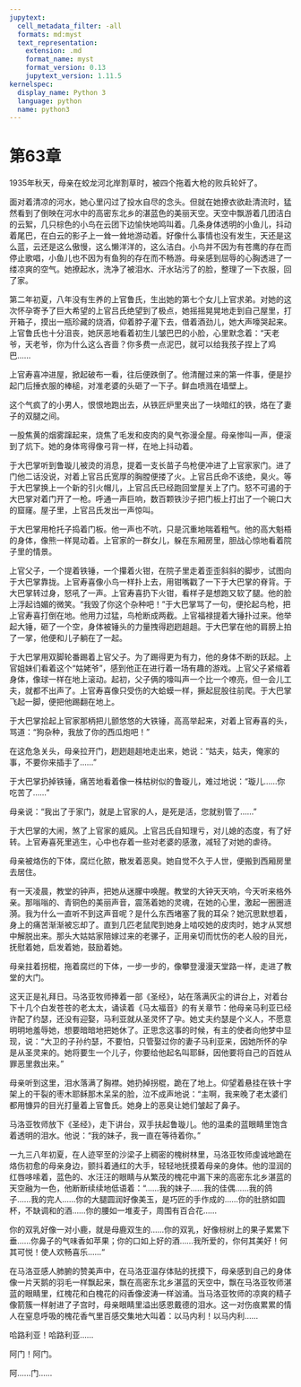 ```yaml
---
jupytext:
  cell_metadata_filter: -all
  formats: md:myst
  text_representation:
    extension: .md
    format_name: myst
    format_version: 0.13
    jupytext_version: 1.11.5
kernelspec:
  display_name: Python 3
  language: python
  name: python3
---
```

# 第63章 

1935年秋天，母亲在蛟龙河北岸割草时，被四个拖着大枪的败兵轮奸了。 

面对着清凉的河水，她心里闪过了投水自尽的念头。但就在她撩衣欲赴清流时，猛然看到了倒映在河水中的高密东北乡的湛蓝色的美丽天空。天空中飘游着几团洁白的云絮，几只棕色的小鸟在云团下边愉快地鸣叫着。几条身体透明的小鱼儿，抖动着尾巴，在白云的影子上一耸一耸地游动着。好像什么事情也没有发生，天还是这么蓝，云还是这么傲慢，这么懒洋洋的，这么洁白。小鸟并不因为有苍鹰的存在而停止歌唱，小鱼儿也不因为有鱼狗的存在而不畅游。母亲感到屈辱的心胸透进了一缕凉爽的空气。她撩起水，洗净了被泪水、汗水玷污了的脸，整理了一下衣服，回了家。 

第二年初夏，八年没有生养的上官鲁氏，生出她的第七个女儿上官求弟。对她的这次怀孕寄予了巨大希望的上官吕氏绝望到了极点，她摇摇晃晃地走到自己屋里，打开箱子，摸出一瓶珍藏的烧酒，仰着脖子灌下去，借着酒劲儿，她大声嚎哭起来。上官鲁氏也十分沮丧，她厌恶地看着初生儿皱巴巴的小脸，心里默念着：“天老爷，天老爷，你为什么这么吝啬？你多费一点泥巴，就可以给我孩子捏上了鸡巴…… 

上官寿喜冲进屋，掀起破布一看，往后便跌倒了。他清醒过来的第一件事，便是抄起门后捶衣服的棒槌，对准老婆的头砸了一下子。鲜血喷溅在墙壁上。 

这个气疯了的小男人，恨恨地跑出去，从铁匠炉里夹出了一块暗红的铁，烙在了妻子的双腿之间。 

一股焦黄的烟雾蹿起来，烧焦了毛发和皮肉的臭气弥漫全屋。母亲惨叫一声，便滚到了炕下。她的身体弯得像弓背一样，在地上抖动着。 

于大巴掌听到鲁璇儿被烫的消息，提着一支长苗子鸟枪便冲进了上官家家门。进了门他二话没说，对着上官吕氏宽厚的胸膛便搂了火。上官吕氏命不该绝，臭火。等于大巴掌换上一个新的引火帽儿，上官吕氏已经跑回堂屋关上了门。怒不可遏的于大巴掌对着门开了一枪。呼通一声巨响，数百颗铁沙子把门板上打出了一个碗口大的窟窿。屋子里，上官吕氏发出一声惊叫。 

于大巴掌用枪托子捣着门板。他一声也不吭，只是沉重地喘着粗气。他的高大魁梧的身体，像熊一样晃动着。上官家的一群女儿，躲在东厢房里，胆战心惊地看着院子里的情景。 

上官父子，一个提着铁锤，一个攥着火钳，在院子里走着歪歪斜斜的脚步，试图向于大巴掌靠拢。上官寿喜像小鸟一样扑上去，用钳嘴戳了一下于大巴掌的脊背。于大巴掌转过身，怒吼了一声。上官寿喜扔下火钳，看样子是想跑又软了腿。他的脸上浮起诌媚的微笑。“我毁了你这个杂种吧！”于大巴掌骂了一句，便抡起鸟枪，把上官寿喜打倒在地。他用力过猛，鸟枪断成两截。上官福禄提着大锤扑过来。他举起大锤，砸了一个空，身体被锤头的力量拽得趔趔趄趄。于大巴掌在他的肩膀上拍了一掌，他便和儿子躺在了一起。 

于大巴掌用双脚轮番踢着上官父子。为了踢得更为有力，他的身体不断的跃起。上官姐妹们看着这个“姑姥爷”，感到他正在进行着一场有趣的游戏。上官父子紧缩着身体，像球一样在地上滚动。起初，父子俩的嚎叫声一个比一个嘹亮，但一会儿工夫，就都不出声了。上官寿喜像只受伤的大蛤蟆一样，撅起屁股往前爬。于大巴掌飞起一脚，便把他踢翻在地上。 

于大巴掌拾起上官家那柄把儿颤悠悠的大铁锤，高高举起来，对着上官寿喜的头，骂道：“狗杂种，我放了你的西瓜炮吧！” 

在这危急关头，母亲拉开门，趔趔趄趄地走出来，她说：“姑夫，姑夫，俺家的事，不要你来插手了……” 

于大巴掌扔掉铁锤，痛苦地看着像一株枯树似的鲁璇儿，难过地说：“璇儿……你吃苦了……” 

母亲说：“我出了于家门，就是上官家的人，是死是活，您就别管了……” 

于大巴掌的大闹，煞了上官家的威风。上官吕氏自知理亏，对儿媳的态度，有了好转。上官寿喜死里逃生，心中也存着一些对老婆的感激，减轻了对她的虐待。 

母亲被烙伤的下体，腐烂化脓，散发着恶臭。她自觉不久于人世，便搬到西厢房里去居住。 

有一天凌晨，教堂的钟声，把她从迷朦中唤醒。教堂的大钟天天响，今天听来格外亲。那嗡嗡的、青铜色的美丽声音，震荡着她的灵魂，在她的心里，激起一圈圈涟漪。我为什么一直听不到这声音呢？是什么东西堵塞了我的耳朵？她沉思默想着，身上的痛苦渐渐被忘却了。直到几匹老鼠爬到她身上啮咬她的皮肉时，她才从冥想中解脱出来。那头大姑姑家陪嫁过来的老骡子，正用亲切而忧伤的老人般的目光，抚慰着她，启发着她，鼓励着她。 

母亲拄着拐棍，拖着腐烂的下体，一步一步的，像攀登漫漫天堂路一样，走进了教堂的大门。 

这天正是礼拜日。马洛亚牧师捧着一部《圣经》，站在落满灰尘的讲台上，对着台下十几个白发苍苍的老太太，诵读着《马太福音》的有关章节：他母亲马利亚已经许配了约瑟，还没有迎娶，马利亚就从圣灵怀了孕。她丈夫约瑟是个义人，不愿意明明地羞辱她，想要暗暗地把她休了。正思念这事的时候，有主的使者向他梦中显现，说：“大卫的子孙约瑟，不要怕，只管娶过你的妻子马利亚来，因她所怀的孕是从圣灵来的。她将要生一个儿子，你要给他起名叫耶稣，因他要将自己的百姓从罪恶里救出来。” 

母亲听到这里，泪水落满了胸襟。她扔掉拐棍，跪在了地上。仰望着悬挂在铁十字架上的干裂的枣木耶稣那木呆呆的脸，泣不成声地说：“主啊，我来晚了老太婆们都用慷异的目光打量着上官鲁氏。她身上的恶臭让她们皱起了鼻子。 

马洛亚牧师放下《圣经》，走下讲台，双手扶起鲁璇儿。他的温柔的蓝眼睛里饱含着透明的泪水。他说：“我的妹子，我一直在等待着你。” 

一九三八年初夏，在人迹罕至的沙梁子上稠密的槐树林里，马洛亚牧师虔诚地跪在烙伤初愈的母亲身边，颤抖着通红的大手，轻轻地抚摸着母亲的身体。他的湿润的红唇哆嗦着，蓝色的、水汪汪的眼睛与从繁茂的槐花中漏下来的高密东北乡湛蓝的天空融为一色，他断断续续地低语着：“……我的妹子……我的佳偶……我的鸽子……我的完人……你的大腿圆润好像美玉，是巧匠的手作成的……你的肚脐如圆杯，不缺调和的酒……你的腰如一堆麦子，周围有百合花…… 

你的双乳好像一对小鹿，就是母鹿双生的……你的双乳，好像棕树上的果子累累下垂……你鼻子的气味香如苹果；你的口如上好的酒……我所爱的，你何其美好！何其可悦！使人欢畅喜乐……“ 

在马洛亚感人肺腑的赞美声中，在马洛亚温存体贴的抚摸下，母亲感到自己的身体像一片天鹅的羽毛一样飘起来，飘在高密东北乡湛蓝的天空中，飘在马洛亚牧师湛蓝的眼睛里，红槐花和白槐花的闷香像波涛一样汹涌。当马洛亚牧师的凉爽的精子像箭簇一样射进了子宫时，母亲眼睛里溢出感恩戴德的泪水。这一对伤痕累累的情人在窒息呼吸的槐花香气里百感交集地大叫着：以马内利！以马内利…… 

哈路利亚！哈路利亚…… 

阿门！阿门。 

阿……门…… 

